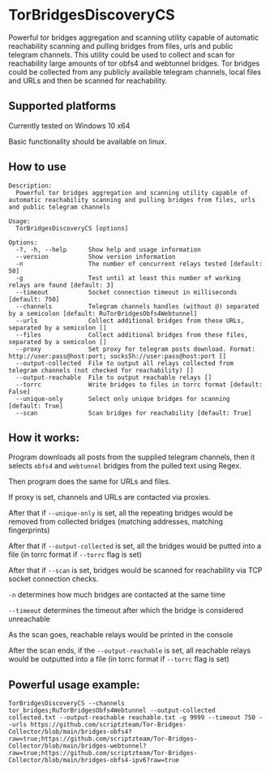 # TorBridgesDiscoveryCS
Powerful tor bridges aggregation and scanning utility capable of automatic reachability scanning and pulling bridges from files, urls and public telegram channels.
This utility could be used to collect and scan for reachability large amounts of tor obfs4 and webtunnel bridges. Tor bridges could be collected from any publicly available telegram channels, local files and URLs and then be scanned for reachability. 

## Supported platforms 
Currently tested on Windows 10 x64

Basic functionality should be available on linux.

## How to use
```
Description:
  Powerful tor bridges aggregation and scanning utility capable of automatic reachability scanning and pulling bridges from files, urls and public telegram channels

Usage:
  TorBridgesDiscoveryCS [options]

Options:
  -?, -h, --help      Show help and usage information
  --version           Show version information
  -n                  The number of concurrent relays tested [default: 50]
  -g                  Test until at least this number of working relays are found [default: 3]
  --timeout           Socket connection timeout in milliseconds [default: 750]
  --channels          Telegram channels handles (without @) separated by a semicolon [default: RuTorBridgesObfs4Webtunnel]
  --urls              Collect additional bridges from these URLs, separated by a semicolon []
  --files             Collect additional bridges from these files, separated by a semicolon []
  --proxy             Set proxy for telegram posts download. Format: http://user:pass@host:port; socks5h://user:pass@host:port []
  --output-collected  File to output all relays collected from telegram channels (not checked for reachability) []
  --output-reachable  File to output reachable relays []
  --torrc             Write bridges to files in torrc format [default: False]
  --unique-only       Select only unique bridges for scanning [default: True]
  --scan              Scan bridges for reachability [default: True]
```

## How it works:
Program downloads all posts from the supplied telegram channels, then it selects `obfs4` and `webtunnel` bridges from the pulled text using Regex.

Then program does the same for URLs and files.

If proxy is set, channels and URLs are contacted via proxies.

After that if `--unique-only` is set, all the repeating bridges would be removed from collected bridges (matching addresses, matching fingerprints)

After that if `--output-collected` is set, all the bridges would be putted into a file (in torrc format if `--torrc` flag is set)

After that if `--scan` is set, bridges would be scanned for reachability via TCP socket connection checks.

`-n` determines how much bridges are contacted at the same time

`--timeout` determines the timeout after which the bridge is considered unreachable

As the scan goes, reachable relays would be printed in the console

After the scan ends, if the `--output-reachable` is set, all reachable relays would be outputted into a file (in torrc format if `--torrc` flag is set)

## Powerful usage example:
```
TorBridgesDiscoveryCS --channels tor_bridges;RuTorBridgesObfs4Webtunnel --output-collected collected.txt --output-reachable reachable.txt -g 9999 --timeout 750 --urls https://github.com/scriptzteam/Tor-Bridges-Collector/blob/main/bridges-obfs4?raw=true;https://github.com/scriptzteam/Tor-Bridges-Collector/blob/main/bridges-webtunnel?raw=true;https://github.com/scriptzteam/Tor-Bridges-Collector/blob/main/bridges-obfs4-ipv6?raw=true
```
